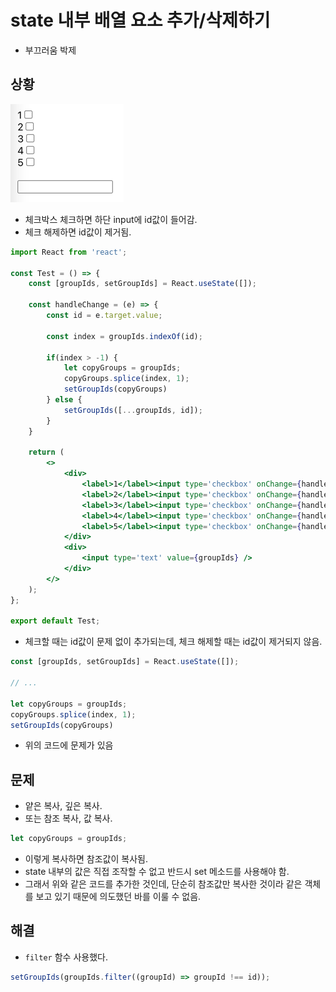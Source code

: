 # state 내부 배열 요소 추가/삭제하기
- 부끄러움 박제

## 상황
![example - checkbox](.%5B20210105%5D_state_배열_추가_삭제_images/0b734bee.png)
- 체크박스 체크하면 하단 input에 id값이 들어감.
- 체크 해제하면 id값이 제거됨.
```jsx
import React from 'react';

const Test = () => {
    const [groupIds, setGroupIds] = React.useState([]);

    const handleChange = (e) => {
        const id = e.target.value;
    
        const index = groupIds.indexOf(id);
    
        if(index > -1) {
            let copyGroups = groupIds;
            copyGroups.splice(index, 1);
            setGroupIds(copyGroups)
        } else {
            setGroupIds([...groupIds, id]);
        }
    }

    return (
    	<>
            <div>
                <label>1</label><input type='checkbox' onChange={handleChange} value='1' /><br/>
                <label>2</label><input type='checkbox' onChange={handleChange} value='2' /><br/>
                <label>3</label><input type='checkbox' onChange={handleChange} value='3' /><br/>
                <label>4</label><input type='checkbox' onChange={handleChange} value='4' /><br/>
                <label>5</label><input type='checkbox' onChange={handleChange} value='5' />
            </div>
            <div>
                <input type='text' value={groupIds} />
            </div>
        </>
    );
};

export default Test;

```

- 체크할 때는 id값이 문제 없이 추가되는데, 체크 해제할 때는 id값이 제거되지 않음.
```jsx
const [groupIds, setGroupIds] = React.useState([]);

// ...

let copyGroups = groupIds;
copyGroups.splice(index, 1);
setGroupIds(copyGroups)
```
- 위의 코드에 문제가 있음

## 문제
- 얕은 복사, 깊은 복사.
- 또는 참조 복사, 값 복사.
```jsx
let copyGroups = groupIds;
```
- 이렇게 복사하면 참조값이 복사됨.
- state 내부의 값은 직접 조작할 수 없고 반드시 set 메소드를 사용해야 함.
- 그래서 위와 같은 코드를 추가한 것인데, 단순히 참조값만 복사한 것이라
  같은 객체를 보고 있기 때문에 의도했던 바를 이룰 수 없음.


## 해결
- `filter` 함수 사용했다.
```jsx
setGroupIds(groupIds.filter((groupId) => groupId !== id));
```

